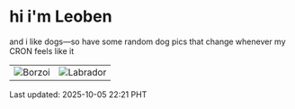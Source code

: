 # hi i'm Leoben

and i like dogs—so have some random dog pics that change whenever my CRON feels like it

|  |  |
|--------|----------|
| ![Borzoi](https://random-dog-vercel.vercel.app/api/random-borzoi?v=1759674094) | ![Labrador](https://random-dog-vercel.vercel.app/api/random-labrador?v=1759674094) |

Last updated: 2025-10-05 22:21 PHT
